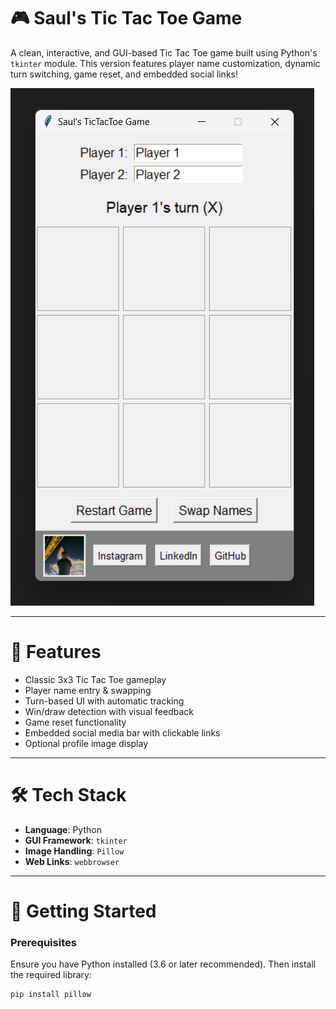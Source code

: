 # 🎮 Saul's Tic Tac Toe Game

A clean, interactive, and GUI-based Tic Tac Toe game built using Python's `tkinter` module. This version features player name customization, dynamic turn switching, game reset, and embedded social links!

![Screenshot](ttt_ss_preview.png)

---

# 🧠 Features

- Classic 3x3 Tic Tac Toe gameplay
- Player name entry & swapping
- Turn-based UI with automatic tracking
- Win/draw detection with visual feedback
- Game reset functionality
- Embedded social media bar with clickable links
- Optional profile image display

---

# 🛠️ Tech Stack

- **Language**: Python
- **GUI Framework**: `tkinter`
- **Image Handling**: `Pillow`
- **Web Links**: `webbrowser`

---

# 🚀 Getting Started

### Prerequisites

Ensure you have Python installed (3.6 or later recommended). Then install the required library:

```bash
pip install pillow
